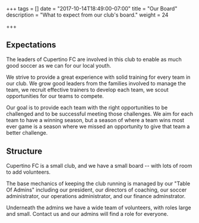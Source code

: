 +++
tags = []
date = "2017-10-14T18:49:00-07:00"
title = "Our Board"
description = "What to expect from our club's board."
weight = 24

+++

Expectations
------------

The leaders of Cupertino FC are involved in this club
to enable as much good soccer as we can for our local youth.

We strive to provide a great experience with solid training
for every team in our club.
We grow good leaders from the families involved to manage the team,
we recruit effective trainers to develop each team,
we scout opportunities for our teams to compete.

Our goal is to provide each team with the right opportunities
to be challenged and to be successful meeting those challenges.
We aim for each team to have a winning season,
but a season of where a team wins most ever game
is a season where we missed an opportunity
to give that team a better challenge.


Structure
---------

Cupertino FC is a small club,
and we have a small board -- with lots of room to add volunteers.

The base mechanics of keeping the club running is managed
by our "Table Of Admins"
including
our president,
our directors of coaching,
our soccer administrator,
our operations administrator,
and our finance adminstrator.

Underneath the admins we have a wide team of volunteers,
with roles large and small.
Contact us and our admins will find a role for everyone.

